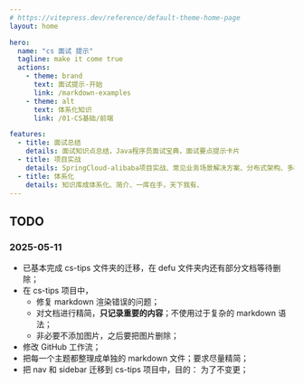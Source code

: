 ```yaml
---
# https://vitepress.dev/reference/default-theme-home-page
layout: home

hero:
  name: "cs 面试 提示"
  tagline: make it come true
  actions:
    - theme: brand
      text: 面试提示-开始
      link: /markdown-examples
    - theme: alt
      text: 体系化知识
      link: /01-CS基础/前端

features:
  - title: 面试总结
    details: 面试知识点总结，Java程序员面试宝典，面试要点提示卡片
  - title: 项目实战
    details: SpringCloud-alibaba项目实战、常见业务场景解决方案、分布式架构、多种组件、大型互联网应用实战……
  - title: 体系化
    details: 知识库成体系化、简介、一库在手，天下我有、
---
```


## TODO

### 2025-05-11

- 已基本完成 cs-tips 文件夹的迁移，在 defu 文件夹内还有部分文档等待删除；
- 在 cs-tips 项目中，
  - 修复 markdown 渲染错误的问题；
  - 对文档进行精简，**只记录重要的内容**；不使用过于复杂的 markdown 语法；
  - 非必要不添加图片，之后要把图片删除；
- 修改 GitHub 工作流；
- 把每一个主题都整理成单独的 markdown 文件；要求尽量精简；
- 把 nav 和 sidebar 迁移到 cs-tips 项目中，目的： 为了不变更；
